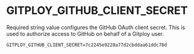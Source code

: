 # GITPLOY_GITHUB_CLIENT_SECRET

Required string value configures the GitHub OAuth client secret. This is used to authorize access to GitHub on behalf of a Gitploy user.

```
GITPLOY_GITHUB_CLIENT_SECRET=7c2245e9228a77d2cbddaa61ddc78d
```